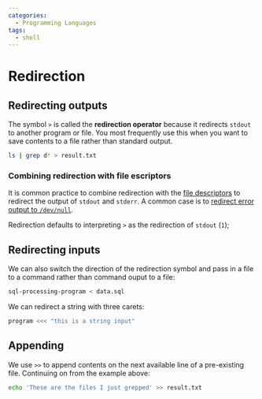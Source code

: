 ```yaml
---
categories:
  - Programming Languages
tags:
  - shell
---
```


# Redirection

## Redirecting outputs

The symbol `>` is called the **redirection operator** because it redirects `stdout` to another program or file. You most frequently use this when you want to save contents to a file rather than standard output.

```bash
ls | grep d* > result.txt
```

### Combining redirection with file escriptors

It is common practice to combine redirection with the [file descriptors](/Programming_Languages/Shell/File_descriptors.md) to redirect the output of `stdout` and `stderr`. A common case is to [redirect error output to `/dev/null`](/Programming_Languages/Shell/Redirect_to_dev_null.md).

Redirection defaults to interpreting `>` as the redirection of `stdout` (`1`);

## Redirecting inputs

We can also switch the direction of the redirection symbol and pass in a file to a command rather than command ouput to a file:

```bash
sql-processing-program < data.sql
```

We can redirect a string with three carets:

```bash
program <<< "this is a string input"
```

## Appending

We use `>>` to append contents on the next available line of a pre-existing file. Continuing on from the example above:

```bash
echo 'These are the files I just grepped' >> result.txt
```
